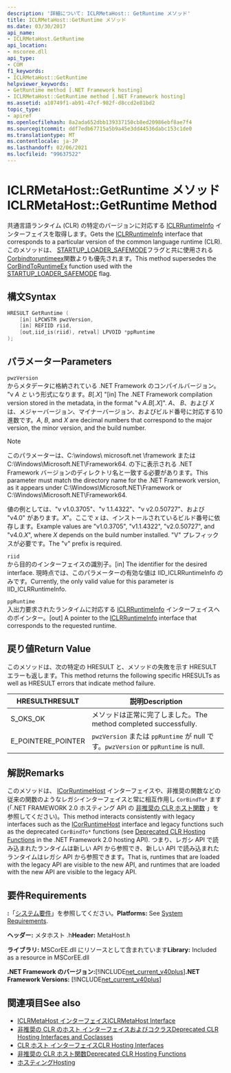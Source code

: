 ```yaml
---
description: '詳細について: ICLRMetaHost:: GetRuntime メソッド'
title: ICLRMetaHost::GetRuntime メソッド
ms.date: 03/30/2017
api_name:
- ICLRMetaHost.GetRuntime
api_location:
- mscoree.dll
api_type:
- COM
f1_keywords:
- ICLRMetaHost::GetRuntime
helpviewer_keywords:
- GetRuntime method [.NET Framework hosting]
- ICLRMetaHost::GetRuntime method [.NET Framework hosting]
ms.assetid: a10749f1-ab91-47cf-982f-d8ccd2e81bd2
topic_type:
- apiref
ms.openlocfilehash: 8a2ada652dbb139337150cb8ed20986ebf8ae7f4
ms.sourcegitcommit: ddf7edb67715a5b9a45e3dd44536dabc153c1de0
ms.translationtype: MT
ms.contentlocale: ja-JP
ms.lasthandoff: 02/06/2021
ms.locfileid: "99637522"
---
```

# <a name="iclrmetahostgetruntime-method"></a><span data-ttu-id="1e363-103">ICLRMetaHost::GetRuntime メソッド</span><span class="sxs-lookup"><span data-stu-id="1e363-103">ICLRMetaHost::GetRuntime Method</span></span>

<span data-ttu-id="1e363-104">共通言語ランタイム (CLR) の特定のバージョンに対応する [ICLRRuntimeInfo](iclrruntimeinfo-interface.md) インターフェイスを取得します。</span><span class="sxs-lookup"><span data-stu-id="1e363-104">Gets the [ICLRRuntimeInfo](iclrruntimeinfo-interface.md) interface that corresponds to a particular version of the common language runtime (CLR).</span></span> <span data-ttu-id="1e363-105">このメソッドは、 [STARTUP_LOADER_SAFEMODE](startup-flags-enumeration.md)フラグと共に使用される[Corbindtoruntimeex](corbindtoruntimeex-function.md)関数よりも優先されます。</span><span class="sxs-lookup"><span data-stu-id="1e363-105">This method supersedes the [CorBindToRuntimeEx](corbindtoruntimeex-function.md) function used with the [STARTUP_LOADER_SAFEMODE](startup-flags-enumeration.md) flag.</span></span>  
  
## <a name="syntax"></a><span data-ttu-id="1e363-106">構文</span><span class="sxs-lookup"><span data-stu-id="1e363-106">Syntax</span></span>  
  
```cpp  
HRESULT GetRuntime (  
    [in] LPCWSTR pwzVersion,  
    [in] REFIID riid,  
    [out,iid_is(riid), retval] LPVOID *ppRuntime  
);  
```  
  
## <a name="parameters"></a><span data-ttu-id="1e363-107">パラメーター</span><span class="sxs-lookup"><span data-stu-id="1e363-107">Parameters</span></span>  

 `pwzVersion`  
 <span data-ttu-id="1e363-108">からメタデータに格納されている .NET Framework のコンパイルバージョン。 "v *A と* いう形式になります。*B*[.*X*] "</span><span class="sxs-lookup"><span data-stu-id="1e363-108">[in] The .NET Framework compilation version stored in the metadata, in the format "v *A*.*B*[.*X*]".</span></span> <span data-ttu-id="1e363-109">*A*、 *B*、および *X* は、メジャーバージョン、マイナーバージョン、およびビルド番号に対応する10進数です。</span><span class="sxs-lookup"><span data-stu-id="1e363-109">*A*, *B*, and *X* are decimal numbers that correspond to the major version, the minor version, and the build number.</span></span>  
  
> [!NOTE]
> <span data-ttu-id="1e363-110">このパラメーターは、C:\windows\ microsoft.net \framework または C:\Windows\Microsoft.NET\Framework64. の下に表示される .NET Framework バージョンのディレクトリ名と一致する必要があります。</span><span class="sxs-lookup"><span data-stu-id="1e363-110">This parameter must match the directory name for the .NET Framework version, as it appears under C:\Windows\Microsoft.NET\Framework or C:\Windows\Microsoft.NET\Framework64.</span></span>  
  
 <span data-ttu-id="1e363-111">値の例としては、"v v1.0.3705"、"v 1.1.4322"、"v v2.0.50727"、および "v4.0" があります。*X*"。ここで *x* は、インストールされているビルド番号に依存します。</span><span class="sxs-lookup"><span data-stu-id="1e363-111">Example values are "v1.0.3705", "v1.1.4322", "v2.0.50727", and "v4.0.*X*", where *X* depends on the build number installed.</span></span> <span data-ttu-id="1e363-112">"V" プレフィックスが必要です。</span><span class="sxs-lookup"><span data-stu-id="1e363-112">The "v" prefix is required.</span></span>  
  
 `riid`  
 <span data-ttu-id="1e363-113">から目的のインターフェイスの識別子。</span><span class="sxs-lookup"><span data-stu-id="1e363-113">[in] The identifier for the desired interface.</span></span> <span data-ttu-id="1e363-114">現時点では、このパラメーターの有効な値は IID_ICLRRuntimeInfo のみです。</span><span class="sxs-lookup"><span data-stu-id="1e363-114">Currently, the only valid value for this parameter is IID_ICLRRuntimeInfo.</span></span>  
  
 `ppRuntime`  
 <span data-ttu-id="1e363-115">入出力要求されたランタイムに対応する [ICLRRuntimeInfo](iclrruntimeinfo-interface.md) インターフェイスへのポインター。</span><span class="sxs-lookup"><span data-stu-id="1e363-115">[out] A pointer to the [ICLRRuntimeInfo](iclrruntimeinfo-interface.md) interface that corresponds to the requested runtime.</span></span>  
  
## <a name="return-value"></a><span data-ttu-id="1e363-116">戻り値</span><span class="sxs-lookup"><span data-stu-id="1e363-116">Return Value</span></span>  

 <span data-ttu-id="1e363-117">このメソッドは、次の特定の HRESULT と、メソッドの失敗を示す HRESULT エラーも返します。</span><span class="sxs-lookup"><span data-stu-id="1e363-117">This method returns the following specific HRESULTs as well as HRESULT errors that indicate method failure.</span></span>  
  
|<span data-ttu-id="1e363-118">HRESULT</span><span class="sxs-lookup"><span data-stu-id="1e363-118">HRESULT</span></span>|<span data-ttu-id="1e363-119">説明</span><span class="sxs-lookup"><span data-stu-id="1e363-119">Description</span></span>|  
|-------------|-----------------|  
|<span data-ttu-id="1e363-120">S_OK</span><span class="sxs-lookup"><span data-stu-id="1e363-120">S_OK</span></span>|<span data-ttu-id="1e363-121">メソッドは正常に完了しました。</span><span class="sxs-lookup"><span data-stu-id="1e363-121">The method completed successfully.</span></span>|  
|<span data-ttu-id="1e363-122">E_POINTER</span><span class="sxs-lookup"><span data-stu-id="1e363-122">E_POINTER</span></span>|<span data-ttu-id="1e363-123">`pwzVersion` または `ppRuntime` が null です。</span><span class="sxs-lookup"><span data-stu-id="1e363-123">`pwzVersion` or `ppRuntime` is null.</span></span>|  
  
## <a name="remarks"></a><span data-ttu-id="1e363-124">解説</span><span class="sxs-lookup"><span data-stu-id="1e363-124">Remarks</span></span>  

 <span data-ttu-id="1e363-125">このメソッドは、 [ICorRuntimeHost](icorruntimehost-interface.md) インターフェイスや、非推奨の関数などの従来の関数のようなレガシインターフェイスと常に相互作用し `CorBindTo*` ます (「.NET FRAMEWORK 2.0 ホスティング API の [非推奨の CLR ホスト関数](deprecated-clr-hosting-functions.md) 」を参照してください)。</span><span class="sxs-lookup"><span data-stu-id="1e363-125">This method interacts consistently with legacy interfaces such as the [ICorRuntimeHost](icorruntimehost-interface.md) interface and legacy functions such as the deprecated `CorBindTo*` functions (see [Deprecated CLR Hosting Functions](deprecated-clr-hosting-functions.md) in the .NET Framework 2.0 hosting API).</span></span> <span data-ttu-id="1e363-126">つまり、レガシ API で読み込まれたランタイムは新しい API から参照でき、新しい API で読み込まれたランタイムはレガシ API から参照できます。</span><span class="sxs-lookup"><span data-stu-id="1e363-126">That is, runtimes that are loaded with the legacy API are visible to the new API, and runtimes that are loaded with the new API are visible to the legacy API.</span></span>  
  
## <a name="requirements"></a><span data-ttu-id="1e363-127">要件</span><span class="sxs-lookup"><span data-stu-id="1e363-127">Requirements</span></span>  

 <span data-ttu-id="1e363-128">**:**「[システム要件](../../get-started/system-requirements.md)」を参照してください。</span><span class="sxs-lookup"><span data-stu-id="1e363-128">**Platforms:** See [System Requirements](../../get-started/system-requirements.md).</span></span>  
  
 <span data-ttu-id="1e363-129">**ヘッダー:** メタホスト .h</span><span class="sxs-lookup"><span data-stu-id="1e363-129">**Header:** MetaHost.h</span></span>  
  
 <span data-ttu-id="1e363-130">**ライブラリ:** MSCorEE.dll にリソースとして含まれています</span><span class="sxs-lookup"><span data-stu-id="1e363-130">**Library:** Included as a resource in MSCorEE.dll</span></span>  
  
 <span data-ttu-id="1e363-131">**.NET Framework のバージョン:**[!INCLUDE[net_current_v40plus](../../../../includes/net-current-v40plus-md.md)]</span><span class="sxs-lookup"><span data-stu-id="1e363-131">**.NET Framework Versions:** [!INCLUDE[net_current_v40plus](../../../../includes/net-current-v40plus-md.md)]</span></span>  
  
## <a name="see-also"></a><span data-ttu-id="1e363-132">関連項目</span><span class="sxs-lookup"><span data-stu-id="1e363-132">See also</span></span>

- [<span data-ttu-id="1e363-133">ICLRMetaHost インターフェイス</span><span class="sxs-lookup"><span data-stu-id="1e363-133">ICLRMetaHost Interface</span></span>](iclrmetahost-interface.md)
- [<span data-ttu-id="1e363-134">非推奨の CLR のホスト インターフェイスおよびコクラス</span><span class="sxs-lookup"><span data-stu-id="1e363-134">Deprecated CLR Hosting Interfaces and Coclasses</span></span>](deprecated-clr-hosting-interfaces-and-coclasses.md)
- [<span data-ttu-id="1e363-135">CLR ホスト インターフェイス</span><span class="sxs-lookup"><span data-stu-id="1e363-135">CLR Hosting Interfaces</span></span>](clr-hosting-interfaces.md)
- [<span data-ttu-id="1e363-136">非推奨の CLR ホスト関数</span><span class="sxs-lookup"><span data-stu-id="1e363-136">Deprecated CLR Hosting Functions</span></span>](deprecated-clr-hosting-functions.md)
- [<span data-ttu-id="1e363-137">ホスティング</span><span class="sxs-lookup"><span data-stu-id="1e363-137">Hosting</span></span>](index.md)
